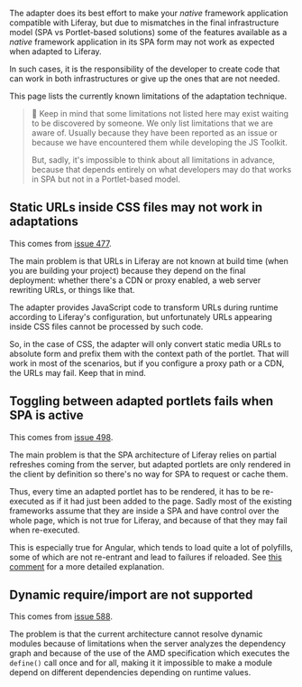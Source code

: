 The adapter does its best effort to make your _native_ framework application compatible with Liferay, but due to mismatches in the final infrastructure model (SPA vs Portlet-based solutions) some of the features available as a _native_ framework application in its SPA form may not work as expected when adapted to Liferay.

In such cases, it is the responsibility of the developer to create code that can work in both infrastructures or give up the ones that are not needed.

This page lists the currently known limitations of the adaptation technique.

> 👀 Keep in mind that some limitations not listed here may exist waiting to be discovered by someone. We only list limitations that we are aware of. Usually because they have been reported as an issue or because we have encountered them while developing the JS Toolkit.
>
> But, sadly, it's impossible to think about all limitations in advance, because that depends entirely on what developers may do that works in SPA but not in a Portlet-based model.

## Static URLs inside CSS files may not work in adaptations

This comes from [issue 477](https://github.com/liferay/liferay-js-toolkit/issues/477).

The main problem is that URLs in Liferay are not known at build time (when you are building your project) because they depend on the final deployment: whether there's a CDN or proxy enabled, a web server rewriting URLs, or things like that.

The adapter provides JavaScript code to transform URLs during runtime according to Liferay's configuration, but unfortunately URLs appearing inside CSS files cannot be processed by such code.

So, in the case of CSS, the adapter will only convert static media URLs to absolute form and prefix them with the context path of the portlet. That will work in most of the scenarios, but if you configure a proxy path or a CDN, the URLs may fail. Keep that in mind.

## Toggling between adapted portlets fails when SPA is active

This comes from [issue 498](https://github.com/liferay/liferay-js-toolkit/issues/498).

The main problem is that the SPA architecture of Liferay relies on partial refreshes coming from the server, but adapted portlets are only rendered in the client by definition so there's no way for SPA to request or cache them. 

Thus, every time an adapted portlet has to be rendered, it has to be re-executed as if it had just been added to the page. Sadly most of the existing frameworks assume that they are inside a SPA and have control over the whole page, which is not true for Liferay, and because of that they may fail when re-executed.

This is especially true for Angular, which tends to load quite a lot of polyfills, some of which are not re-entrant and lead to failures if reloaded. See [this comment](https://github.com/liferay/liferay-js-toolkit/issues/498#issuecomment-579696947) for a more detailed explanation.

## Dynamic require/import are not supported

This comes from [issue 588](https://github.com/liferay/liferay-js-toolkit/issues/588).

The problem is that the current architecture cannot resolve dynamic modules because of limitations when the server analyzes the dependency graph and because of the use of the AMD specification which executes the `define()` call once and for all, making it it impossible to make a module depend on different dependencies depending on runtime values.